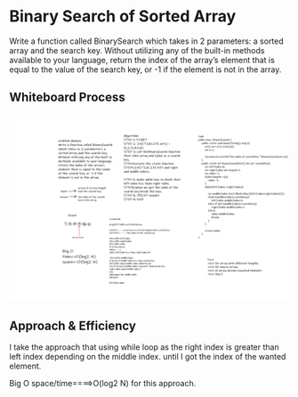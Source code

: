 # Binary Search of Sorted Array
<!-- Description of the challenge -->
Write a function called BinarySearch which takes in 2 parameters: a sorted array and the search key. Without utilizing any of the built-in methods available to your language, return the index of the array’s element that is equal to the value of the search key, or -1 if the element is not in the array.

## Whiteboard Process
<!-- Embedded whiteboard image -->
![binary search](img/binarySearch.png)

## Approach & Efficiency
<!-- What approach did you take? Discuss Why. What is the Big O space/time for this approach? -->
I take the approach that using while loop as the right index is greater than left index depending on the middle index.
until I got the index of the wanted element.

Big O space/time====>O(log2 N) for this approach.
